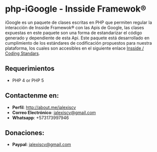 # php-iGoogle - Insside Framewok®

iGoogle es un paquete de clases escritas en PHP que permiten regular la interacción de Insside Framewok® con 
las Apis de Google, las clases expuestas en este paquete son una forma de estandarizar el código generado y 
dependiente de esta Api. Este paquete está desarrollado en cumplimiento de los estándares de codificación 
propuestos para nuestra plataforma, los cuales son accesibles en el siguiente 
enlace [Insside / Coding Standars](http://www.insside.com/plataforma/insside/codingstandars.html).

## Requerimientos
* PHP 4 or PHP 5

## Contactenme en:
* **Perfil**: http://about.me/jalexiscv
* **Correo Electrónico**: jalexiscv@gmail.com
* **Whatsapp**: +573173997946

## Donaciones:
* **Paypal**: jalexiscv@gmail.com
